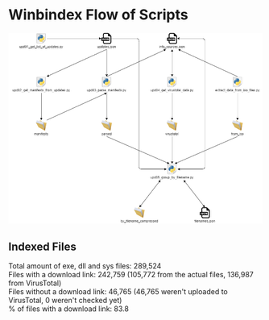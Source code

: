 # Winbindex Flow of Scripts

![winbindex-scripts-flow.png](winbindex-scripts-flow.png)

## Indexed Files

<!--FileStats-->
Total amount of exe, dll and sys files: 289,524  
Files with a download link: 242,759 (105,772 from the actual files, 136,987 from VirusTotal)  
Files without a download link: 46,765 (46,765 weren't uploaded to VirusTotal, 0 weren't checked yet)  
% of files with a download link: 83.8  
<!--/FileStats-->
